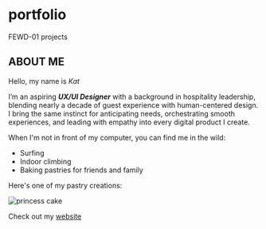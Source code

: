 # portfolio
FEWD-01 projects

## ABOUT ME

Hello, my name is *Kat*

I’m an aspiring _**UX/UI Designer**_ with a background in hospitality leadership, blending nearly a decade of guest experience with human-centered design. I bring the same instinct for anticipating needs, orchestrating smooth experiences, and leading with empathy into every digital product I create.

When I'm not in front of my computer, you can find me in the wild:
* Surfing
* Indoor climbing
* Baking pastries for friends and family

Here's one of my pastry creations:

![princess cake](https://static.wixstatic.com/media/06ac25_d819d0e501e5442e892b82aad5ebb720~mv2.jpg/v1/fit/w_543,h_1122,q_90,enc_avif,quality_auto/06ac25_d819d0e501e5442e892b82aad5ebb720~mv2.jpg)

Check out my [website](https://kattersondesigns.wixstudio.com/home)
